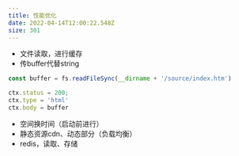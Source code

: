 ```yaml
---
title: 性能优化
date: 2022-04-14T12:00:22.548Z
size: 301
---
```

- 文件读取，进行缓存
- 传buffer代替string

```jsx
const buffer = fs.readFileSync(__dirname + '/source/index.htm')

ctx.status = 200;
ctx.type = 'html'
ctx.body = buffer
```

- 空间换时间（启动前进行）
- 静态资源cdn、动态部分（负载均衡）
- redis，读取、存储

